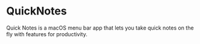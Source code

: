 # QuickNotes
Quick Notes is a macOS menu bar app that lets you take quick notes on the fly with features for productivity.
